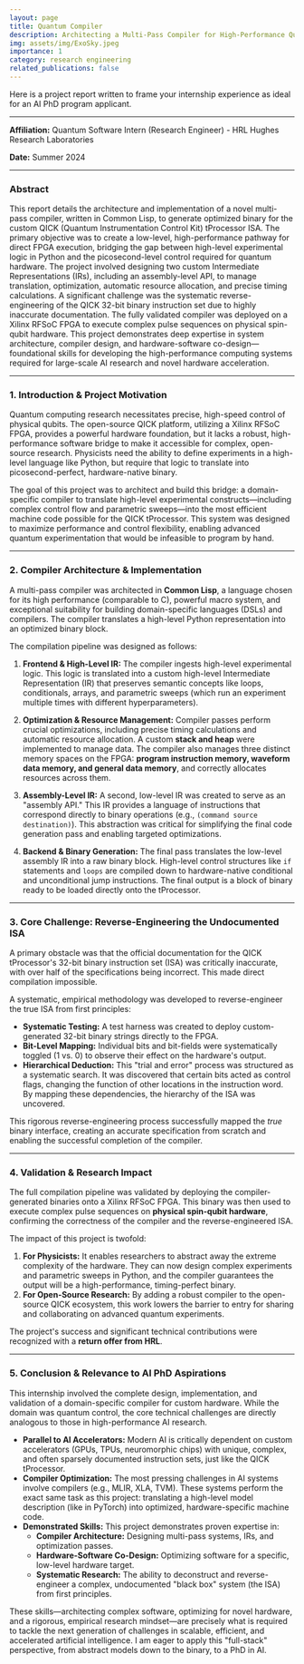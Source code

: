 ```yaml
---
layout: page
title: Quantum Compiler
description: Architecting a Multi-Pass Compiler for High-Performance Quantum Control on the QICK tProcessor
img: assets/img/ExoSky.jpeg
importance: 1
category: research engineering
related_publications: false
---
```


Here is a project report written to frame your internship experience as ideal for an AI PhD program applicant.

---

**Affiliation:** Quantum Software Intern (Research Engineer) - HRL Hughes Research Laboratories

**Date:** Summer 2024

---

### **Abstract**

This report details the architecture and implementation of a novel multi-pass compiler, written in Common Lisp, to generate optimized binary for the custom QICK (Quantum Instrumentation Control Kit) tProcessor ISA. The primary objective was to create a low-level, high-performance pathway for direct FPGA execution, bridging the gap between high-level experimental logic in Python and the picosecond-level control required for quantum hardware. The project involved designing two custom Intermediate Representations (IRs), including an assembly-level API, to manage translation, optimization, automatic resource allocation, and precise timing calculations. A significant challenge was the systematic reverse-engineering of the QICK 32-bit binary instruction set due to highly inaccurate documentation. The fully validated compiler was deployed on a Xilinx RFSoC FPGA to execute complex pulse sequences on physical spin-qubit hardware. This project demonstrates deep expertise in system architecture, compiler design, and hardware-software co-design—foundational skills for developing the high-performance computing systems required for large-scale AI research and novel hardware acceleration.

---

### **1. Introduction & Project Motivation**

Quantum computing research necessitates precise, high-speed control of physical qubits. The open-source QICK platform, utilizing a Xilinx RFSoC FPGA, provides a powerful hardware foundation, but it lacks a robust, high-performance software bridge to make it accessible for complex, open-source research. Physicists need the ability to define experiments in a high-level language like Python, but require that logic to translate into picosecond-perfect, hardware-native binary.

The goal of this project was to architect and build this bridge: a domain-specific compiler to translate high-level experimental constructs—including complex control flow and parametric sweeps—into the most efficient machine code possible for the QICK tProcessor. This system was designed to maximize performance and control flexibility, enabling advanced quantum experimentation that would be infeasible to program by hand.

---

### **2. Compiler Architecture & Implementation**

A multi-pass compiler was architected in **Common Lisp**, a language chosen for its high performance (comparable to C), powerful macro system, and exceptional suitability for building domain-specific languages (DSLs) and compilers. The compiler translates a high-level Python representation into an optimized binary block.

The compilation pipeline was designed as follows:

1.  **Frontend & High-Level IR:** The compiler ingests high-level experimental logic. This logic is translated into a custom high-level Intermediate Representation (IR) that preserves semantic concepts like loops, conditionals, arrays, and parametric sweeps (which run an experiment multiple times with different hyperparameters).

2.  **Optimization & Resource Management:** Compiler passes perform crucial optimizations, including precise timing calculations and automatic resource allocation. A custom **stack and heap** were implemented to manage data. The compiler also manages three distinct memory spaces on the FPGA: **program instruction memory, waveform data memory, and general data memory**, and correctly allocates resources across them.

3.  **Assembly-Level IR:** A second, low-level IR was created to serve as an "assembly API." This IR provides a language of instructions that correspond directly to binary operations (e.g., `(command source destination)`). This abstraction was critical for simplifying the final code generation pass and enabling targeted optimizations.

4.  **Backend & Binary Generation:** The final pass translates the low-level assembly IR into a raw binary block. High-level control structures like `if` statements and `loops` are compiled down to hardware-native conditional and unconditional jump instructions. The final output is a block of binary ready to be loaded directly onto the tProcessor.

---

### **3. Core Challenge: Reverse-Engineering the Undocumented ISA**

A primary obstacle was that the official documentation for the QICK tProcessor's 32-bit binary instruction set (ISA) was critically inaccurate, with over half of the specifications being incorrect. This made direct compilation impossible.

A systematic, empirical methodology was developed to reverse-engineer the true ISA from first principles:

- **Systematic Testing:** A test harness was created to deploy custom-generated 32-bit binary strings directly to the FPGA.
- **Bit-Level Mapping:** Individual bits and bit-fields were systematically toggled (1 vs. 0) to observe their effect on the hardware's output.
- **Hierarchical Deduction:** This "trial and error" process was structured as a systematic search. It was discovered that certain bits acted as control flags, changing the function of other locations in the instruction word. By mapping these dependencies, the hierarchy of the ISA was uncovered.

This rigorous reverse-engineering process successfully mapped the _true_ binary interface, creating an accurate specification from scratch and enabling the successful completion of the compiler.

---

### **4. Validation & Research Impact**

The full compilation pipeline was validated by deploying the compiler-generated binaries onto a Xilinx RFSoC FPGA. This binary was then used to execute complex pulse sequences on **physical spin-qubit hardware**, confirming the correctness of the compiler and the reverse-engineered ISA.

The impact of this project is twofold:

1.  **For Physicists:** It enables researchers to abstract away the extreme complexity of the hardware. They can now design complex experiments and parametric sweeps in Python, and the compiler guarantees the output will be a high-performance, timing-perfect binary.
2.  **For Open-Source Research:** By adding a robust compiler to the open-source QICK ecosystem, this work lowers the barrier to entry for sharing and collaborating on advanced quantum experiments.

The project's success and significant technical contributions were recognized with a **return offer from HRL**.

---

### **5. Conclusion & Relevance to AI PhD Aspirations**

This internship involved the complete design, implementation, and validation of a domain-specific compiler for custom hardware. While the domain was quantum control, the core technical challenges are directly analogous to those in high-performance AI research.

- **Parallel to AI Accelerators:** Modern AI is critically dependent on custom accelerators (GPUs, TPUs, neuromorphic chips) with unique, complex, and often sparsely documented instruction sets, just like the QICK tProcessor.
- **Compiler Optimization:** The most pressing challenges in AI systems involve compilers (e.g., MLIR, XLA, TVM). These systems perform the exact same task as this project: translating a high-level model description (like in PyTorch) into optimized, hardware-specific machine code.
- **Demonstrated Skills:** This project demonstrates proven expertise in:
  - **Compiler Architecture:** Designing multi-pass systems, IRs, and optimization passes.
  - **Hardware-Software Co-Design:** Optimizing software for a specific, low-level hardware target.
  - **Systematic Research:** The ability to deconstruct and reverse-engineer a complex, undocumented "black box" system (the ISA) from first principles.

These skills—architecting complex software, optimizing for novel hardware, and a rigorous, empirical research mindset—are precisely what is required to tackle the next generation of challenges in scalable, efficient, and accelerated artificial intelligence. I am eager to apply this "full-stack" perspective, from abstract models down to the binary, to a PhD in AI.

